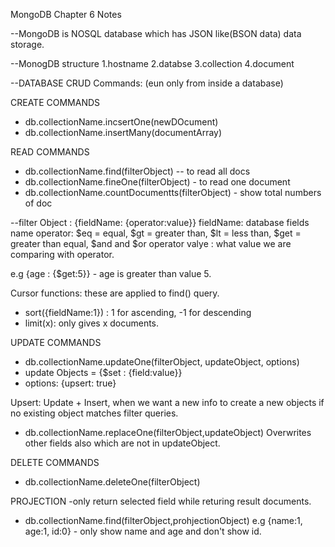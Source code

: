 MongoDB Chapter 6 Notes

--MongoDB is NOSQL database which has JSON like(BSON data) data storage.

--MonogDB structure
1.hostname
2.databse
3.collection
4.document

--DATABASE CRUD Commands:
(eun only from inside a database)

CREATE COMMANDS
- db.collectionName.incsertOne(newDOcument)
- db.collectionName.insertMany(documentArray)

READ COMMANDS
- db.collectionName.find(filterObject) -- to read all docs
- db.collectionName.fineOne(filterObject) - to read one document
- db.collectionName.countDocumentts(filterObject) - show total numbers of doc

--filter Object : {fieldName: {operator:value}}
fieldName: database fields name
operator: $eq = equal, $gt = greater than, $lt = less than, $get = greater than equal, $and and $or operator valye : what value we are comparing with operator.

e.g {age : {$get:5}} - age is greater than value 5.

Cursor functions: these are applied to find() query.
- sort({fieldName:1}) : 1 for ascending, -1 for descending
- limit(x): only gives x documents.

UPDATE COMMANDS
- db.collectionName.updateOne(filterObject, updateObject, options)
- update Objects = {$set : {field:value}}
- options: {upsert: true}

Upsert: Update + Insert, when we want a new info to create a new objects if no existing object matches filter queries.

- db.collectionName.replaceOne(filterObject,updateObject)
Overwrites other fields also which are not in updateObject.

DELETE COMMANDS
- db.collectionName.deleteOne(filterObject)

PROJECTION
-only return selected field while returing result documents.
- db.collectionName.find(filterObject,prohjectionObject) e.g {name:1, age:1, id:0} - only show name and age and don't show id.